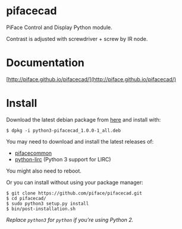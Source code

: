 pifacecad
=========

PiFace Control and Display Python module.

Contrast is adjusted with screwdriver + screw by IR node.


Documentation
=============

[http://piface.github.io/pifacecad/](http://piface.github.io/pifacecad/)


Install
=======

Download the latest debian package from
[here](https://github.com/piface/pifacecad/releases) and install with:

    $ dpkg -i python3-pifacecad_1.0.0-1_all.deb

You may need to download and install the latest releases of:

- [pifacecommon](https://github.com/piface/pifacecommon/releases)
- [python-lirc](https://github.com/tompreston/python-lirc/releases)
  (Python 3 support for LIRC)

You might also need to reboot.

Or you can install without using your package manager:

    $ git clone https://github.com/piface/pifacecad.git
    $ cd pifacecad/
    $ sudo python3 setup.py install
    $ bin/post-installation.sh

*Replace `python3` for `python` if you're using Python 2.*
